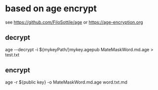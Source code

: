 # based on age encrypt

see <https://github.com/FiloSottile/age> or <https://age-encryption.org>

## decrypt

age --decrypt -i ${mykeyPath/}mykey.agepub MateMaskWord.md.age > test.txt

## encrypt

age -r ${public key} -o MateMaskWord.md.age word.txt.md

